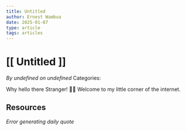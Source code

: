 ```yaml
---
title: Untitled
author: Ernest Wambua
date: 2025-01-07
type: article
tags: articles
---
```

# [[ Untitled ]]
_By undefined on undefined_
Categories: 

Why hello there Stranger! 👋😀
Welcome to my little corner of the internet. 

## Resources


_Error generating daily quote_ 
